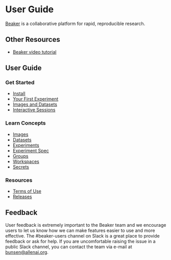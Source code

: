 # User Guide

[Beaker](https://beaker.org) is a collaborative platform for
rapid, reproducible research.

## Other Resources

* [Beaker video tutorial](https://drive.google.com/drive/folders/1mEvcKSTmFBH9abf0nYcka3-P8jGEWCmE)

## User Guide

### Get Started

* [Install](/docs/start/install.md)
* [Your First Experiment](/docs/start/experiment.md)
* [Images and Datasets](/docs/start/image.md)
* [Interactive Sessions](/docs/start/interactive.md)

### Learn Concepts

* [Images](/docs/concept/images.md)
* [Datasets](/docs/concept/datasets.md)
* [Experiments](/docs/concept/experiments.md)
* [Experiment Spec](/docs/concept/experiments.md#spec-format)
* [Groups](/docs/concept/groups.md)
* [Workspaces](/docs/concept/workspaces.md)
* [Secrets](/docs/concept/secrets.md)

### Resources

* [Terms of Use](https://beaker.org/tos)
* [Releases](https://github.com/allenai/beaker/releases)

## Feedback

User feedback is extremely important to the Beaker team and we encourage users to let us know how we can make features easier to use and more effective. The #beaker-users channel on Slack is a great place to provide feedback or ask for help. If you are uncomfortable raising the issue in a public Slack channel, you can contact the team via e-mail at bunsen@allenai.org.
